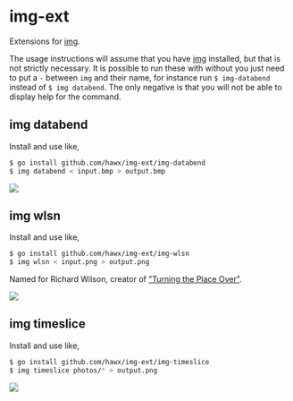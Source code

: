 # img-ext

Extensions for [img][].

The usage instructions will assume that you have [img][] installed, but that is
not strictly necessary. It is possible to run these with without you just need
to put a `-` between `img` and their name, for instance run `$ img-databend`
instead of `$ img databend`. The only negative is that you will not be able to
display help for the command.


## img databend

Install and use like,

``` bash
$ go install github.com/hawx/img-ext/img-databend
$ img databend < input.bmp > output.bmp
```

![](http://hawx.github.com/img-ext/databend.jpg)


## img wlsn

Install and use like,

``` bash
$ go install github.com/hawx/img-ext/img-wlsn
$ img wlsn < input.png > output.png
```

Named for Richard Wilson, creator of ["Turning the Place Over"][turning].

![](http://hawx.github.com/img-ext/wlsn.jpg)


## img timeslice

Install and use like,

``` bash
$ go install github.com/hawx/img-ext/img-timeslice
$ img timeslice photos/* > output.png
```

![](http://hawx.github.com/img-ext/timeslice.jpg)


[img]: http://github.com/hawx/img
[turning]: http://www.richardwilsonsculptor.com/projects/turning_the%20_place_over.html
